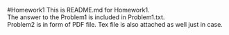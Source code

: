 #Homework1
This is README.md for Homework1.  
The answer to the Problem1 is included in Problem1.txt.  
Problem2 is in form of PDF file. Tex file is also attached as well just in case.
